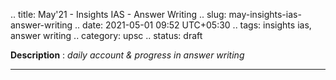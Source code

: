 .. title: May'21 - Insights IAS - Answer Writing
.. slug: may-insights-ias-answer-writing
.. date: 2021-05-01 09:52 UTC+05:30
.. tags: insights ias, answer writing
.. category: upsc
.. status: draft

**Description** : *daily account & progress in answer writing*

***
<!-- TEASER_END -->